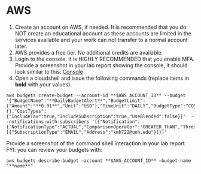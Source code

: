 # AWS												
1.	Create an account on AWS, if needed.  It is recommended that you do NOT create an educational account as these accounts are limited in the services available and your work can not transfer to a normal account later.
2.	AWS provides a free tier. No additional credits are available.
3.	Login to the console. It is HIGHLY RECOMMENDED that you enable MFA.  Provide a screenshot in your lab report showing the console, it should look similar to this:
[Console](Lab1-AWS-console.png)
4.	Open a cloudshell and issue the following commands (replace items in **bold** with your values). 

```
aws budgets create-budget --account-id **$AWS_ACCOUNT_ID** --budget '{"BudgetName":"**DailyBudgetAlert**","BudgetLimit":{"Amount":"**0.01**","Unit":"USD"},"TimeUnit":"DAILY","BudgetType":"COST","CostFilters":{},"CostTypes":{"IncludeTax":true,"IncludeSubscription":true,"UseBlended":false}}'  --notifications-with-subscribers '[{"Notification":{"NotificationType":"ACTUAL","ComparisonOperator":"GREATER_THAN","Threshold":1.0,"ThresholdType":"PERCENTAGE","NotificationState":"ALARM"},"Subscribers":[{"SubscriptionType":"EMAIL","Address":"kmh722@unh.edu"}]}]'
```

Provide a screenshot of the command shell interaction in your lab report. FYI: you can review your budgets with:
```
aws budgets describe-budget –account **$AWS_ACCOUNT_ID** –budget-name "**name**"
```
